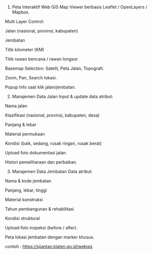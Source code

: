 1. Peta Interaktif
Web GIS Map Viewer berbasis Leaflet / OpenLayers / Mapbox.

Multi Layer Control:

Jalan (nasional, provinsi, kabupaten)

Jembatan

Titik kilometer (KM)

Titik rawan bencana / rawan longsor

Basemap Selection: Satelit, Peta Jalan, Topografi.

Zoom, Pan, Search lokasi.

Popup Info saat klik jalan/jembatan.

2. Manajemen Data Jalan
Input & update data atribut:

Nama jalan

Klasifikasi (nasional, provinsi, kabupaten, desa)

Panjang & lebar

Material permukaan

Kondisi (baik, sedang, rusak ringan, rusak berat)

Upload foto dokumentasi jalan.

Histori pemeliharaan dan perbaikan.

3. Manajemen Data Jembatan
Data atribut:

Nama & kode jembatan

Panjang, lebar, tinggi

Material konstruksi

Tahun pembangunan & rehabilitasi

Kondisi struktural

Upload foto inspeksi (before / after).

Peta lokasi jembatan dengan marker khusus.

contoh :
https://sijantan.klaten.go.id/webgis
